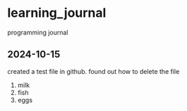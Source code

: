 # learning_journal
programming journal

## 2024-10-15

created a test file in github. found out how to delete the file

1. milk
1. fish
3. eggs
